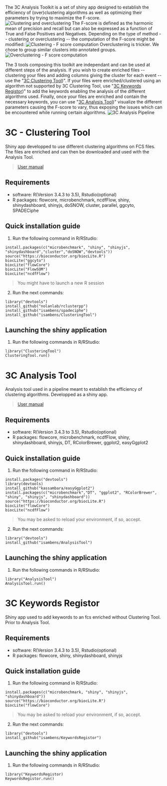 The 3C Analysis Toolkit is a set of shiny app designed to establish the efficiency of (over)clustering algorithms as well as optimizing their parameters by trying to maximize the F-score.
![Clustering and overclustering](https://raw.githubusercontent.com/isambens/3cclusteringtool/blob/master/doc/img1.png?raw=true "Clustering and overclustering")
The F-score is defined as the harmonic mean of precision and recall but can also be expressed as a function of True and False Positives and Negatives. Depending on the type of method -- clustering or overclustering -- the computation of the F-score might be modified:
![Clustering - F score computation](https://raw.githubusercontent.com/isambens/3cclusteringtool/blob/master/doc/img2.png?raw=true "F-score computation with clustering algorithms")
Overclustering is trickier. We chose to group similar clusters into annotated groups.
![Overclustering - F score computation](https://raw.githubusercontent.com/isambens/3cclusteringtool/blob/master/doc/img3.png?raw=true "F-score computation with overclustering algorithms")

The 3 tools composing this toolkit are independant and can be used at different steps of the analysis. If you wish to create enriched files -- clustering your files and adding columns giving the cluster for each event -- use the "[3C Clustering Tool](http://github.com/isambens/3cclusteringtool))".
If your files were enriched/clustered using an algorithm not supported by 3C Clustering Tool, use "[3C Keywords Registor](http://github.com/isambens/3ckeywordsregistor))" to add the keywords enabling the analysis of the different algorithms used.
Finally, once your files are enriched and contain the necessary keywords, you can use "[3C Analysis Tool](http://github.com/isambens/3canalysistool))" visualize the different parameters causing the F-score to vary, thus exposing the issues which can be encountered while running certain algorithms.
![3C Analysis Pipeline](https://raw.githubusercontent.com/isambens/3cclusteringtool/blob/master/doc//img4.png "3C Analysis Pipeline")



# 3C - Clustering Tool
Shiny app developped to use different clustering algorithms on FCS files. The files are enriched and can then be downloaded and used with the Analysis Tool.
	 
>[User manual](https://raw.githubusercontent.com/isambens/3cclusteringtool/blob/master/doc/Manual_clusteringtool.pdf)

## Requirements
  * software: R(Version 3.4.3 to 3.5), Rstudio(optional)
  * R packages: flowcore, microbenchmark, ncdfFlow, shiny, shinydashboard, shinyjs, doSNOW, cluster, parallel, ggcyto, SPADECiphe
  
## Quick installation guide

  1. Run the following command in R/RStudio:
```
install.packages(c("microbenchmark", "shiny", "shinyjs", "shinydashboard","cluster","doSNOW","devtools"))
source("https://bioconductor.org/biocLite.R")
biocLite("ggcyto")
biocLite("flowCore")
biocLite("FlowSOM")
biocLite("ncdfFlow")
```
  >You might have to launch a new R session
  
  2. Run the next commands:
```
library("devtools")
install_github("nolanlab/rclusterpp")
install_github("isambens/spadeciphe")
install_github("isambens/ClusteringTool")
```

  
## Launching the shiny application

  1. Run the following commands in R/RStudio:
```
library("ClusteringTool")
ClusteringTool.run()
```  




# 3C Analysis Tool
Analysis tool used in a pipeline meant to establish the efficiency of clustering algorithms. Developped as a shiny app.

>[User manual ](https://raw.githubusercontent.com/isambens/3canalysistool/blob/master/doc//Manual_analysistool.pdf)
	
## Requirements
  * software: R(Version 3.4.3 to 3.5), Rstudio(optional)
  * R packages: flowcore, microbenchmark, ncdfFlow, shiny, shinydashboard, shinyjs, DT, RColorBrewer, ggplot2, easyGgplot2
  
## Quick installation guide

  1. Run the following command in R/RStudio:
```
install.packages("devtools")
library(devtools)
install_github("kassambara/easyGgplot2")
install.packages(c("microbenchmark","DT", "ggplot2", "RColorBrewer", "shiny", "shinyjs", "shinydashboard"))
source("https://bioconductor.org/biocLite.R")
biocLite("flowCore")
biocLite("ncdfFlow")
```
  >You may be asked to reload your environment, if so, accept.
  
  2. Run the next commands:
```
library("devtools")
install_github("isambens/AnalysisTool")
```

  
## Launching the shiny application

  1. Run the following commands in R/RStudio:
```
library("AnalysisTool")
AnalysisTool.run()
```  




# 3C Keywords Registor
Shiny app used to add keywords to an fcs enriched without Clustering Tool. Prior to Analysis Tool.

	
## Requirements
  * software: R(Version 3.4.3 to 3.5), Rstudio(optional)
  * R packages: flowcore, shiny, shinydashboard, shinyjs
  
## Quick installation guide

  1. Run the following command in R/RStudio:
```
install.packages(c("microbenchmark, "shiny", "shinyjs", "shinydashboard"))
source("https://bioconductor.org/biocLite.R")
biocLite("flowCore")
```
  >You may be asked to reload your environment, if so, accept.
  
  2. Run the next commands:
```
library("devtools")
install_github("isambens/KeywordsRegistor")
```

  
## Launching the shiny application

  1. Run the following commands in R/RStudio:
```
library("KeywordsRegistor)
KeywordsRegistor.run()
```  
